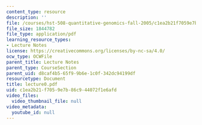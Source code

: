 ```yaml
---
content_type: resource
description: ''
file: /courses/hst-508-quantitative-genomics-fall-2005/c1ea2b21f7059e7b86c944072f1e6afd_lecture0.pdf
file_size: 1844782
file_type: application/pdf
learning_resource_types:
- Lecture Notes
license: https://creativecommons.org/licenses/by-nc-sa/4.0/
ocw_type: OCWFile
parent_title: Lecture Notes
parent_type: CourseSection
parent_uid: d8caf4b5-65f9-9b6e-1c0f-342dc94199df
resourcetype: Document
title: lecture0.pdf
uid: c1ea2b21-f705-9e7b-86c9-44072f1e6afd
video_files:
  video_thumbnail_file: null
video_metadata:
  youtube_id: null
---
```

